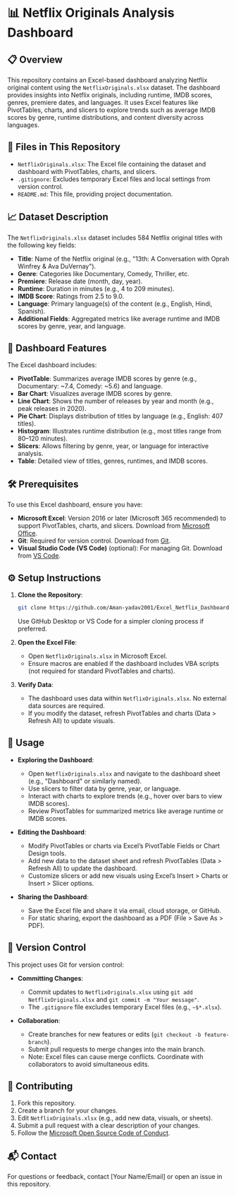 # 📊 Netflix Originals Analysis Dashboard

## 📋 Overview
This repository contains an Excel-based dashboard analyzing Netflix original content using the `NetflixOriginals.xlsx` dataset. The dashboard provides insights into Netflix originals, including runtime, IMDB scores, genres, premiere dates, and languages. It uses Excel features like PivotTables, charts, and slicers to explore trends such as average IMDB scores by genre, runtime distributions, and content diversity across languages.

## 📂 Files in This Repository
- `NetflixOriginals.xlsx`: The Excel file containing the dataset and dashboard with PivotTables, charts, and slicers.
- `.gitignore`: Excludes temporary Excel files and local settings from version control.
- `README.md`: This file, providing project documentation.

## 📈 Dataset Description
The `NetflixOriginals.xlsx` dataset includes 584 Netflix original titles with the following key fields:
- **Title**: Name of the Netflix original (e.g., "13th: A Conversation with Oprah Winfrey & Ava DuVernay").
- **Genre**: Categories like Documentary, Comedy, Thriller, etc.
- **Premiere**: Release date (month, day, year).
- **Runtime**: Duration in minutes (e.g., 4 to 209 minutes).
- **IMDB Score**: Ratings from 2.5 to 9.0.
- **Language**: Primary language(s) of the content (e.g., English, Hindi, Spanish).
- **Additional Fields**: Aggregated metrics like average runtime and IMDB scores by genre, year, and language.

## 🎨 Dashboard Features
The Excel dashboard includes:
- **PivotTable**: Summarizes average IMDB scores by genre (e.g., Documentary: ~7.4, Comedy: ~5.6) and language.
- **Bar Chart**: Visualizes average IMDB scores by genre.
- **Line Chart**: Shows the number of releases by year and month (e.g., peak releases in 2020).
- **Pie Chart**: Displays distribution of titles by language (e.g., English: 407 titles).
- **Histogram**: Illustrates runtime distribution (e.g., most titles range from 80–120 minutes).
- **Slicers**: Allows filtering by genre, year, or language for interactive analysis.
- **Table**: Detailed view of titles, genres, runtimes, and IMDB scores.

## 🛠️ Prerequisites
To use this Excel dashboard, ensure you have:
- **Microsoft Excel**: Version 2016 or later (Microsoft 365 recommended) to support PivotTables, charts, and slicers. Download from [Microsoft Office](https://www.microsoft.com/en-us/microsoft-365/excel).
- **Git**: Required for version control. Download from [Git](https://git-scm.com/downloads).
- **Visual Studio Code (VS Code)** (optional): For managing Git. Download from [VS Code](https://code.visualstudio.com/).

## ⚙️ Setup Instructions
1. **Clone the Repository**:
   ```bash
   git clone https://github.com/Aman-yadav2001/Excel_Netflix_Dashboard.git
   ```
   Use GitHub Desktop or VS Code for a simpler cloning process if preferred.

2. **Open the Excel File**:
   - Open `NetflixOriginals.xlsx` in Microsoft Excel.
   - Ensure macros are enabled if the dashboard includes VBA scripts (not required for standard PivotTables and charts).

3. **Verify Data**:
   - The dashboard uses data within `NetflixOriginals.xlsx`. No external data sources are required.
   - If you modify the dataset, refresh PivotTables and charts (Data > Refresh All) to update visuals.

## 🚀 Usage
- **Exploring the Dashboard**:
  - Open `NetflixOriginals.xlsx` and navigate to the dashboard sheet (e.g., "Dashboard" or similarly named).
  - Use slicers to filter data by genre, year, or language.
  - Interact with charts to explore trends (e.g., hover over bars to view IMDB scores).
  - Review PivotTables for summarized metrics like average runtime or IMDB scores.

- **Editing the Dashboard**:
  - Modify PivotTables or charts via Excel’s PivotTable Fields or Chart Design tools.
  - Add new data to the dataset sheet and refresh PivotTables (Data > Refresh All) to update the dashboard.
  - Customize slicers or add new visuals using Excel’s Insert > Charts or Insert > Slicer options.

- **Sharing the Dashboard**:
  - Save the Excel file and share it via email, cloud storage, or GitHub.
  - For static sharing, export the dashboard as a PDF (File > Save As > PDF).

## 🔄 Version Control
This project uses Git for version control:
- **Committing Changes**:
  - Commit updates to `NetflixOriginals.xlsx` using `git add NetflixOriginals.xlsx` and `git commit -m "Your message"`.
  - The `.gitignore` file excludes temporary Excel files (e.g., `~$*.xlsx`).

- **Collaboration**:
  - Create branches for new features or edits (`git checkout -b feature-branch`).
  - Submit pull requests to merge changes into the main branch.
  - Note: Excel files can cause merge conflicts. Coordinate with collaborators to avoid simultaneous edits.

## 🤝 Contributing
1. Fork this repository.
2. Create a branch for your changes.
3. Edit `NetflixOriginals.xlsx` (e.g., add new data, visuals, or sheets).
4. Submit a pull request with a clear description of your changes.
5. Follow the [Microsoft Open Source Code of Conduct](https://opensource.microsoft.com/codeofconduct/).

## 📬 Contact
For questions or feedback, contact [Your Name/Email] or open an issue in this repository.
